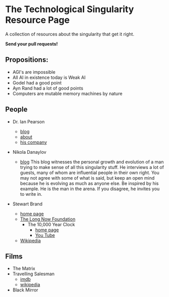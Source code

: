# The Technological Singularity Resource Page

A collection of resources about the singularity that get it right.

**Send your pull requests!**

## Propositions:

- AGI's are impossible
- All AI in existence today is Weak AI
- Godel had a good point
- Ayn Rand had a lot of good points
- Computers are mutable memory machines by nature

## People

- Dr. Ian Pearson
  - [blog](https://timeguide.wordpress.com/)
  - [about](https://about.me/ipearson)
  - [his company](https://www.futurizon.com/)
  
- Nikola Danaylov
  - [blog](https://www.singularityweblog.com/) This blog witnesses the personal growth and evolution of a man trying to make sense of all this singularity stuff. He interviews a lot of guests, many of whom are influential people in their own right.  You may not agree with some of what is said, but keep an open mind because he is evolving as much as anyone else.  Be inspired by his example. He is the man in the arena.  If you disagree, he invites you to write in.
  
- Stewart Brand
  - [home page](http://sb.longnow.org/SB_homepage/Home.html)
  - [The Long Now Foundation](http://longnow.org/)
    - The 10,000 Year Clock
      - [home page](http://longnow.org/clock/)
      - [You Tube](https://www.youtube.com/results?search_query=the+10%2C000+year+clock)
  - [Wikipedia](https://en.wikipedia.org/wiki/Stewart_Brand)

  
## Films

- The Matrix
- Travelling Salesman
  - [imdb](https://www.imdb.com/title/tt1801123/)
  - [wikipedia](https://en.wikipedia.org/w/index.php?oldid=863384938)
- Black Mirror
